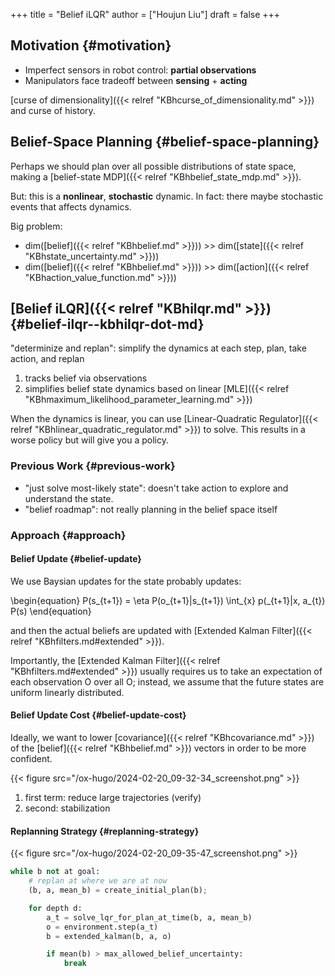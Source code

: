 +++
title = "Belief iLQR"
author = ["Houjun Liu"]
draft = false
+++

## Motivation {#motivation}

-   Imperfect sensors in robot control: **partial observations**
-   Manipulators face tradeoff between **sensing** + **acting**

[curse of dimensionality]({{< relref "KBhcurse_of_dimensionality.md" >}}) and curse of history.


## Belief-Space Planning {#belief-space-planning}

Perhaps we should plan over all possible distributions of state space, making a [belief-state MDP]({{< relref "KBhbelief_state_mdp.md" >}}).

But: this is a **nonlinear**, **stochastic** dynamic. In fact: there maybe stochastic events that affects dynamics.

Big problem:

-   dim([belief]({{< relref "KBhbelief.md" >}})) &gt;&gt; dim([state]({{< relref "KBhstate_uncertainty.md" >}}))
-   dim([belief]({{< relref "KBhbelief.md" >}})) &gt;&gt; dim([action]({{< relref "KBhaction_value_function.md" >}}))


## [Belief iLQR]({{< relref "KBhilqr.md" >}}) {#belief-ilqr--kbhilqr-dot-md}

"determinize and replan": simplify the dynamics at each step, plan, take action, and replan

1.  tracks belief via observations
2.  simplifies belief state dynamics based on linear [MLE]({{< relref "KBhmaximum_likelihood_parameter_learning.md" >}})

When the dynamics is linear, you can use [Linear-Quadratic Regulator]({{< relref "KBhlinear_quadratic_regulator.md" >}}) to solve. This results in a worse policy but will give you a policy.


### Previous Work {#previous-work}

-   "just solve most-likely state": doesn't take action to explore and understand the state.
-   "belief roadmap": not really planning in the belief space itself


### Approach {#approach}


#### Belief Update {#belief-update}

We use Baysian updates for the state probably updates:

\begin{equation}
P(s\_{t+1}) = \eta P(o\_{t+1}|s\_{t+1}) \int\_{x} p(\_{t+1}|x, a\_{t}) P(s)
\end{equation}

and then the actual beliefs are updated with [Extended Kalman Filter]({{< relref "KBhfilters.md#extended" >}}).

Importantly, the [Extended Kalman Filter]({{< relref "KBhfilters.md#extended" >}}) usually requires us to take an expectation of each observation O over all O; instead, we assume that the future states are uniform linearly distributed.


#### Belief Update Cost {#belief-update-cost}

Ideally, we want to lower [covariance]({{< relref "KBhcovariance.md" >}}) of the [belief]({{< relref "KBhbelief.md" >}}) vectors in order to be more confident.

{{< figure src="/ox-hugo/2024-02-20_09-32-34_screenshot.png" >}}

1.  first term: reduce large trajectories (verify)
2.  second: stabilization


#### Replanning Strategy {#replanning-strategy}

{{< figure src="/ox-hugo/2024-02-20_09-35-47_screenshot.png" >}}

```python
while b not at goal:
    # replan at where we are at now
    (b, a, mean_b) = create_initial_plan(b);

    for depth d:
        a_t = solve_lqr_for_plan_at_time(b, a, mean_b)
        o = environment.step(a_t)
        b = extended_kalman(b, a, o)

        if mean(b) > max_allowed_belief_uncertainty:
            break
```
